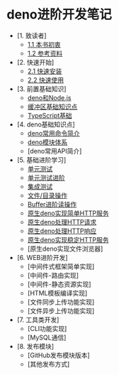 # deno进阶开发笔记

* [1. 致读者]
    * [1.1 本书初衷](./note/chapter_01/01.md)
    * [1.2 参考资料](./note/chapter_01/02.md)
* [2. 快速开始]
    * [2.1 快速安装](./note/chapter_02/01.md)
    * [2.2 快速使用](./note/chapter_02/02.md)
* [3. 前置基础知识]
    * [deno和Node.js](./note/chapter_03/01.md)
    * [缓冲区基础知识点](./note/chapter_03/02.md)
    * [TypeScript基础](./note/chapter_03/03.md)
* [4. deno基础知识点]
    * [deno常用命令简介](./note/chapter_04/01.md)
    * [deno模块体系](./note/chapter_04/02.md)
    * [deno常用API简介]
* [5. 基础进阶学习]
    * [单元测试](./note/chapter_05/01.md)
    * [单元测试进阶](./note/chapter_05/02.md)
    * [集成测试](./note/chapter_05/03.md)
    * [文件/目录操作](./note/chapter_05/04.md)
    * [Buffer进阶读操作](./note/chapter_05/06.md)
    * [原生deno实现简单HTTP服务](./note/chapter_05/07.md)
    * [原生deno处理HTTP请求](./note/chapter_05/08.md)
    * [原生deno处理HTTP响应](./note/chapter_05/09.md)
    * [原生deno实现稳定HTTP服务](./note/chapter_05/10.md)
    * [原生deno实现文件浏览器]
* [6. WEB进阶开发]
    * [中间件式框架简单实现]
    * [中间件-路由实现]
    * [中间件-静态资源实现]
    * [HTML模板编译实现]
    * [文件同步上传功能实现]
    * [文件异步上传功能实现]
* [7. 工具类开发]
    * [CLI功能实现]
    * [MySQL通信]
* [8. 发布模块]
    * [GitHub发布模块版本]
    * [其他发布方式]